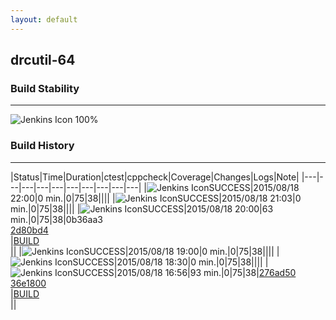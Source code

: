 ```yaml
---
layout: default
---
```

## drcutil-64
### Build Stability
___
![Jenkins Icon](http://jenkinshrg.github.io/images/48x48/health-80plus.png)
100%
  
### Build History
___
|Status|Time|Duration|<span class='badge'>ctest</span>|<span class='badge'>cppcheck</span>|Coverage|Changes|Logs|Note|
|---|---|---|---|---|---|---|---|---|---|
|![Jenkins Icon](http://jenkinshrg.github.io/images/24x24/blue.png)SUCCESS|2015/08/18 22:00|0 min.|0|75|38||||
|![Jenkins Icon](http://jenkinshrg.github.io/images/24x24/blue.png)SUCCESS|2015/08/18 21:03|0 min.|0|75|38||||
|![Jenkins Icon](http://jenkinshrg.github.io/images/24x24/blue.png)SUCCESS|2015/08/18 20:00|63 min.|0|75|38|0b36aa3<br>[2d80bd4](https://github.com/jrl-umi3218/hmc2/commit/2d80bd4)<br>|[BUILD](https://drive.google.com/file/d/0B54sHwaxmuM4aFBXbVFHVE1VZVk/view?usp=drivesdk)<br>||
|![Jenkins Icon](http://jenkinshrg.github.io/images/24x24/blue.png)SUCCESS|2015/08/18 19:00|0 min.|0|75|38||||
|![Jenkins Icon](http://jenkinshrg.github.io/images/24x24/blue.png)SUCCESS|2015/08/18 18:30|0 min.|0|75|38||||
|![Jenkins Icon](http://jenkinshrg.github.io/images/24x24/blue.png)SUCCESS|2015/08/18 16:56|93 min.|0|75|38|[276ad50](https://github.com/jrl-umi3218/hmc2/commit/276ad50)<br>[36e1800](https://github.com/jrl-umi3218/hrpsys-humanoid/commit/36e1800)<br>|[BUILD](https://drive.google.com/file/d/0B54sHwaxmuM4a3VtTmdidV9ieUk/view?usp=drivesdk)<br>||
